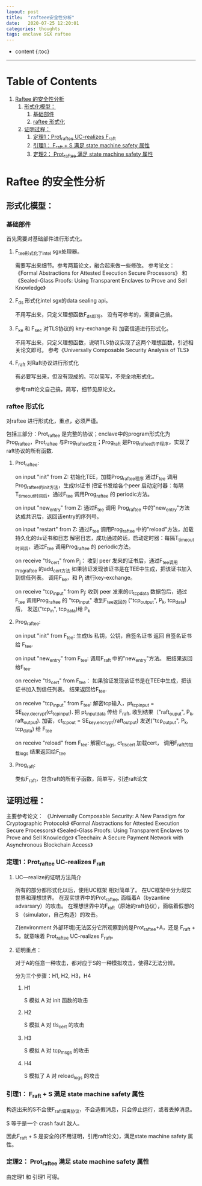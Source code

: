 ```yaml
---
layout: post
title:  "rafteee安全性分析"
date:   2020-07-25 12:20:01
categories: thoughts
tags: enclave SGX raftee
---
```


* content
{:toc}

---


# Table of Contents

1.  [Raftee 的安全性分析](#orgddee888)
    1.  [形式化模型：](#orgbce4fa2)
        1.  [基础部件](#org3b5c30a)
        2.  [raftee 形式化](#org4763d27)
    2.  [证明过程：](#org15d24b7)
        1.  [定理1：Prot<sub>raftee</sub> UC-realizes F<sub>raft</sub>](#org8887814)
        2.  [引理1： F<sub>raft</sub> + S 满足 state machine safety 属性](#org73dfff6)
        3.  [定理2： Prot<sub>raftee</sub> 满足 state machine safety 属性](#org9ec7615)


<a id="orgddee888"></a>

# Raftee 的安全性分析


<a id="orgbce4fa2"></a>

## 形式化模型：


<a id="org3b5c30a"></a>

### 基础部件

首先需要对基础部件进行形式化。

1.  F<sub>tee形式化了intel</sub> sgx处理器。

    需要写出来细节。参考两篇论文，融合起来做一些修改。
    参考论文： 《Formal Abstractions for Attested Execution Secure Processors》
    和 《Sealed-Glass Proofs: Using Transparent Enclaves to Prove and Sell Knowledge》

2.  F<sub>ds</sub> 形式化intel sgx的data sealing api。

    不用写出来，只定义理想函数F<sub>ds即可</sub>。
    没有可参考的，需要自己搞。

3.  F<sub>ke</sub> 和 F<sub>sec</sub> 对TLS协议的 key-exchange 和 加密信道进行形式化。

    不用写出来，只定义理想函数，说明TLS协议实现了这两个理想函数，引述相关论文即可。
    参考《Universally Composable Security Analysis of TLS》

4.  F<sub>raft</sub> 对Raft协议进行形式化

    有必要写出来，但没有现成的。可以简写，不完全地形式化。
    
    参考raft论文自己搞，简写，细节见原论文。


<a id="org4763d27"></a>

### raftee 形式化

对raftee 进行形式化，重点，必须严谨。

包括三部分：Prot<sub>raftee</sub> 是完整的协议；enclave中的program形式化为Prog<sub>raftee</sub>，Prot<sub>raftee</sub> 与Prog<sub>raftee交互</sub>；Prog<sub>raft</sub> 是Prog<sub>raftee的子程序</sub>，实现了raft协议的所有函数.

1.  Prot<sub>raftee</sub>:

    on input "init" from Z:
        初始化TEE，加载Prog<sub>raftee程序</sub>
        通过F<sub>tee</sub> 调用Prog<sub>raftee的init方法</sub>，生成tls证书
        把证书发给各个peer
        启动定时器：每隔T<sub>timeout时间后</sub>，通过F<sub>tee</sub> 调用Prog<sub>raftee</sub> 的 periodic方法。
    
    on input "new<sub>entry</sub>" from Z:
        通过F<sub>tee</sub> 调用 Prog<sub>raftee</sub> 中的"new<sub>entry</sub>"方法
        达成共识后，返回该entry的序列号。
    
    on input "restart" from Z:
        通过F<sub>tee</sub> 调用Prog<sub>raftee</sub> 中的"reload"方法，加载持久化的tls证书和日志
        解密日志，成功通过的话，启动定时器：每隔T<sub>timeout时间后</sub>，通过F<sub>tee</sub> 调用Prog<sub>raftee</sub> 的 periodic方法。
    
    on receive "tls<sub>cert</sub>" from P<sub>j</sub>：
        收到 peer 发来的证书后，通过F<sub>tee调用Prog</sub><sub>raftee</sub> 的add<sub>cert方法</sub>
        如果验证发现该证书是在TEE中生成，把该证书加入到信任列表。
        调用F<sub>ke</sub>，和 P<sub>j</sub> 进行key-exchange。
    
    on receive "tcp<sub>input</sub>" from P<sub>j</sub>:
        收到 peer 发来的ct<sub>tcp</sub><sub>data</sub> 数据包后，通过F<sub>tee</sub> 调用Prog<sub>raftee</sub> 的 "tcp<sub>input</sub>"
        收到F<sub>tee返回的</sub> ("tcp<sub>output</sub>", P<sub>k</sub>, tcp<sub>data</sub>) 后，
        发送("tcp<sub>in</sub>", tcp<sub>data</sub>)给 P<sub>k</sub>

2.  Prog<sub>raftee</sub>:

    on input "init" from F<sub>tee</sub>:
        生成tls 私钥，公钥，自签名证书
        返回 自签名证书 给 F<sub>tee</sub>.
    
    on input "new<sub>entry</sub>" from F<sub>tee</sub>:
        调用F<sub>raft</sub> 中的"new<sub>entry</sub>"方法。
        把结果返回给F<sub>tee</sub>.
    
    on receive "tls<sub>cert</sub>" from F<sub>tee</sub>：
        如果验证发现该证书是在TEE中生成，把该证书加入到信任列表。
        结果返回给F<sub>tee</sub>.
    
    on receive "tcp<sub>input</sub>" from F<sub>tee</sub>:
        解密tcp输入，pt<sub>tcp</sub><sub>input</sub> = SE<sub>key.decrypt</sub>(ct<sub>tcp</sub><sub>input</sub>).
        把 pt<sub>input</sub><sub>data</sub> 传给 F<sub>raft</sub>, 收到结果（"raft<sub>ouput</sub>", P<sub>k</sub>, raft<sub>output</sub>).
        加密，ct<sub>tcp</sub><sub>out</sub> = SE<sub>key.encrypt</sub>(raft<sub>output</sub>)
        发送("tcp<sub>output</sub>", P<sub>k</sub>, tcp<sub>data</sub>) 给 F<sub>tee</sub>
    
    on receive "reload" from F<sub>tee</sub>:
        解密ct<sub>logs</sub>, ct<sub>tls</sub><sub>cert</sub>
        加载cert，
        调用F<sub>raft的加载logs</sub>
        结果返回给F<sub>tee</sub>

3.  Prog<sub>raft</sub>:

    类似F<sub>raft</sub>，包含raft的所有子函数，简单写，引述raft论文


<a id="org15d24b7"></a>

## 证明过程：

主要参考论文：
《Universally Composable Security: A New Paradigm for Cryptographic Protocols》
《Formal Abstractions for Attested Execution Secure Processors》
《Sealed-Glass Proofs: Using Transparent Enclaves to Prove and Sell Knowledge》
《Teechain: A Secure Payment Network with Asynchronous Blockchain Access》


<a id="org8887814"></a>

### 定理1：Prot<sub>raftee</sub> UC-realizes F<sub>raft</sub>

1.  UC—realize的证明方法简介

    所有的部分都形式化以后，使用UC框架 相对简单了。
    在UC框架中分为现实世界和理想世界。
    在现实世界中的Prot<sub>raftee</sub>, 面临着A（byzantine advarsary）的攻击。
    在理想世界中的F<sub>raft</sub>（原始的raft协议），面临着假想的S （simulator，自己构造）的攻击。
    
    Z(environment 外部环境)无法区分它所观察到的是Prot<sub>raftee</sub>+A，还是 F<sub>raft</sub> + S，就意味着 Prot<sub>raftee</sub> UC-realizes F<sub>raft</sub>。

2.  证明重点：

    对于A的任意一种攻击，都对应于S的一种模拟攻击，使得Z无法分辨。
    
    分为三个步骤：H1, H2, H3，H4
    
    1.  H1
    
        S 模拟 A 对 init 函数的攻击
    
    2.  H2
    
        S 模拟 A 对 tls<sub>cert</sub> 的攻击
    
    3.  H3
    
        S 模拟 A 对 tcp<sub>msgs</sub> 的攻击
    
    4.  H4
    
        S 模拟了 A 对 reload<sub>logs</sub> 的攻击


<a id="org73dfff6"></a>

### 引理1： F<sub>raft</sub> + S 满足 state machine safety 属性

构造出来的S不会使F<sub>raft偏离协议</sub>，不会造假消息，只会停止运行，或者丢掉消息。

S 等于是一个 crash fault 敌人。

因此F<sub>raft</sub> + S 是安全的(不用证明，引用raft论文)，满足state machine safety 属性。


<a id="org9ec7615"></a>

### 定理2： Prot<sub>raftee</sub> 满足 state machine safety 属性

由定理1 和 引理1 可得。



